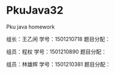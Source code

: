 # PkuJava32
Pku java homework
<html>
<p>组长：王乙闲  学号：1501210718  题目分配：</p>
<p>组员：程权    学号：1501210890  题目分配：</p>
<p>组员：林雄辉  学号：1501210381  题目分配：</p>
</html>
